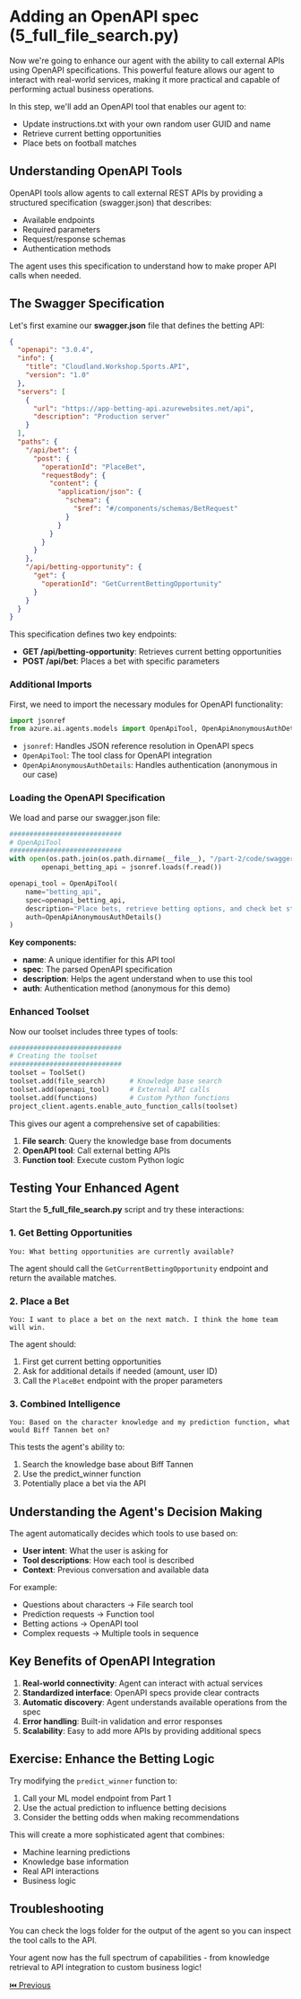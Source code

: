 # Adding an OpenAPI spec (**5_full_file_search.py**)

Now we're going to enhance our agent with the ability to call external APIs using OpenAPI specifications. This powerful feature allows our agent to interact with real-world services, making it more practical and capable of performing actual business operations.

In this step, we'll add an OpenAPI tool that enables our agent to:
- Update instructions.txt with your own random user GUID and name
- Retrieve current betting opportunities
- Place bets on football matches

## Understanding OpenAPI Tools

OpenAPI tools allow agents to call external REST APIs by providing a structured specification (swagger.json) that describes:
- Available endpoints
- Required parameters
- Request/response schemas
- Authentication methods

The agent uses this specification to understand how to make proper API calls when needed.

## The Swagger Specification

Let's first examine our **swagger.json** file that defines the betting API:

```json
{
  "openapi": "3.0.4",
  "info": {
    "title": "Cloudland.Workshop.Sports.API",
    "version": "1.0"
  },
  "servers": [
    {
      "url": "https://app-betting-api.azurewebsites.net/api",
      "description": "Production server"
    }
  ],
  "paths": {
    "/api/bet": {
      "post": {
        "operationId": "PlaceBet",
        "requestBody": {
          "content": {
            "application/json": {
              "schema": {
                "$ref": "#/components/schemas/BetRequest"
              }
            }
          }
        }
      }
    },
    "/api/betting-opportunity": {
      "get": {
        "operationId": "GetCurrentBettingOpportunity"
      }
    }
  }
}
```

This specification defines two key endpoints:
- **GET /api/betting-opportunity**: Retrieves current betting opportunities
- **POST /api/bet**: Places a bet with specific parameters

### Additional Imports

First, we need to import the necessary modules for OpenAPI functionality:

```python
import jsonref
from azure.ai.agents.models import OpenApiTool, OpenApiAnonymousAuthDetails
```

- `jsonref`: Handles JSON reference resolution in OpenAPI specs
- `OpenApiTool`: The tool class for OpenAPI integration
- `OpenApiAnonymousAuthDetails`: Handles authentication (anonymous in our case)

### Loading the OpenAPI Specification

We load and parse our swagger.json file:

```python
############################
# OpenApiTool
############################
with open(os.path.join(os.path.dirname(__file__), "/part-2/code/swagger.json"), "r") as f:
        openapi_betting_api = jsonref.loads(f.read())

openapi_tool = OpenApiTool(
    name="betting_api", 
    spec=openapi_betting_api, 
    description="Place bets, retrieve betting options, and check bet status", 
    auth=OpenApiAnonymousAuthDetails()
)
```

**Key components:**
- **name**: A unique identifier for this API tool
- **spec**: The parsed OpenAPI specification 
- **description**: Helps the agent understand when to use this tool
- **auth**: Authentication method (anonymous for this demo)

### Enhanced Toolset

Now our toolset includes three types of tools:

```python
############################
# Creating the toolset
############################
toolset = ToolSet()
toolset.add(file_search)      # Knowledge base search
toolset.add(openapi_tool)     # External API calls
toolset.add(functions)        # Custom Python functions
project_client.agents.enable_auto_function_calls(toolset)
```

This gives our agent a comprehensive set of capabilities:
1. **File search**: Query the knowledge base from documents
2. **OpenAPI tool**: Call external betting APIs
3. **Function tool**: Execute custom Python logic

## Testing Your Enhanced Agent

Start the **5_full_file_search.py** script and try these interactions:

### 1. Get Betting Opportunities
```
You: What betting opportunities are currently available?
```

The agent should call the `GetCurrentBettingOpportunity` endpoint and return the available matches.

### 2. Place a Bet
```
You: I want to place a bet on the next match. I think the home team will win.
```

The agent should:
1. First get current betting opportunities
2. Ask for additional details if needed (amount, user ID)
3. Call the `PlaceBet` endpoint with the proper parameters

### 3. Combined Intelligence
```
You: Based on the character knowledge and my prediction function, what would Biff Tannen bet on?
```

This tests the agent's ability to:
1. Search the knowledge base about Biff Tannen
2. Use the predict_winner function
3. Potentially place a bet via the API

## Understanding the Agent's Decision Making

The agent automatically decides which tools to use based on:
- **User intent**: What the user is asking for
- **Tool descriptions**: How each tool is described
- **Context**: Previous conversation and available data

For example:
- Questions about characters → File search tool
- Prediction requests → Function tool  
- Betting actions → OpenAPI tool
- Complex requests → Multiple tools in sequence

## Key Benefits of OpenAPI Integration

1. **Real-world connectivity**: Agent can interact with actual services
2. **Standardized interface**: OpenAPI specs provide clear contracts
3. **Automatic discovery**: Agent understands available operations from the spec
4. **Error handling**: Built-in validation and error responses
5. **Scalability**: Easy to add more APIs by providing additional specs

## Exercise: Enhance the Betting Logic

Try modifying the `predict_winner` function to:
1. Call your ML model endpoint from Part 1
2. Use the actual prediction to influence betting decisions
3. Consider the betting odds when making recommendations

This will create a more sophisticated agent that combines:
- Machine learning predictions
- Knowledge base information  
- Real API interactions
- Business logic

## Troubleshooting

You can check the logs folder for the output of the agent so you can inspect the tool calls to the API.

Your agent now has the full spectrum of capabilities - from knowledge retrieval to API integration to custom business logic!

[⏮️ Previous](/part-2/2-4-add-tools.md)